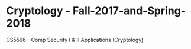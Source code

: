 # Cryptology - Fall-2017-and-Spring-2018
CS5596 - Comp Security I &amp; II Applications (Cryptology)
